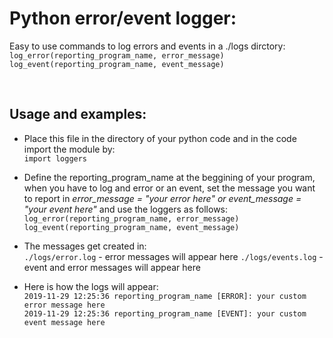 # Python error/event logger:
Easy to use commands to log errors and events in a ./logs dirctory:<br>
`log_error(reporting_program_name, error_message)`<br>
`log_event(reporting_program_name, event_message)`

<br>

## Usage and examples:
- Place this file in the directory of your python code and in the code import the module by:<br>
  `import loggers`

- Define the reporting_program_name at the beggining of your program, when you have to log and error or an event, set the message you want to report in <i>error_message = "your error here" or event_message = "your event here"</i> and use the loggers as follows:<br>
  `log_error(reporting_program_name, error_message)`<br>
  `log_event(reporting_program_name, event_message)`

- The messages get created in:<br>
`./logs/error.log` - error messages will appear here
`./logs/events.log` - event and error messages will appear here 

- Here is how the logs will appear:<br>
`2019-11-29 12:25:36 reporting_program_name [ERROR]: your custom error message here`<br>
`2019-11-29 12:25:36 reporting_program_name [EVENT]: your custom event message here`
